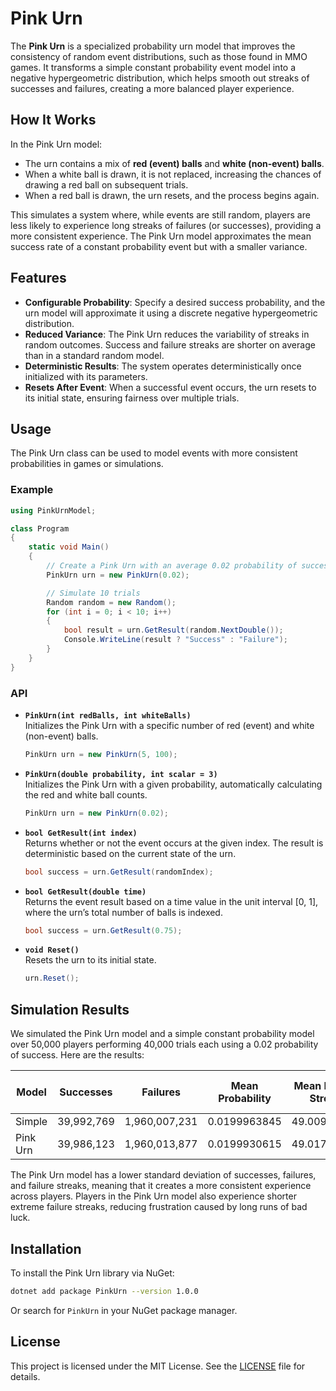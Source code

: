 # Pink Urn

The **Pink Urn** is a specialized probability urn model that improves the consistency of random event distributions, such as those found in MMO games. It transforms a simple constant probability event model into a negative hypergeometric distribution, which helps smooth out streaks of successes and failures, creating a more balanced player experience.

## How It Works

In the Pink Urn model:

- The urn contains a mix of **red (event) balls** and **white (non-event) balls**.
- When a white ball is drawn, it is not replaced, increasing the chances of drawing a red ball on subsequent trials.
- When a red ball is drawn, the urn resets, and the process begins again.

This simulates a system where, while events are still random, players are less likely to experience long streaks of failures (or successes), providing a more consistent experience. The Pink Urn model approximates the mean success rate of a constant probability event but with a smaller variance.

## Features

- **Configurable Probability**: Specify a desired success probability, and the urn model will approximate it using a discrete negative hypergeometric distribution.
- **Reduced Variance**: The Pink Urn reduces the variability of streaks in random outcomes. Success and failure streaks are shorter on average than in a standard random model.
- **Deterministic Results**: The system operates deterministically once initialized with its parameters.
- **Resets After Event**: When a successful event occurs, the urn resets to its initial state, ensuring fairness over multiple trials.

## Usage

The Pink Urn class can be used to model events with more consistent probabilities in games or simulations.

### Example

```csharp
using PinkUrnModel;

class Program
{
    static void Main()
    {
        // Create a Pink Urn with an average 0.02 probability of success
        PinkUrn urn = new PinkUrn(0.02);

        // Simulate 10 trials
        Random random = new Random();
        for (int i = 0; i < 10; i++)
        {
            bool result = urn.GetResult(random.NextDouble());
            Console.WriteLine(result ? "Success" : "Failure");
        }
    }
}
```

### API

- **`PinkUrn(int redBalls, int whiteBalls)`**  
  Initializes the Pink Urn with a specific number of red (event) and white (non-event) balls.

  ```csharp
  PinkUrn urn = new PinkUrn(5, 100);
  ```

- **`PinkUrn(double probability, int scalar = 3)`**  
  Initializes the Pink Urn with a given probability, automatically calculating the red and white ball counts.

  ```csharp
  PinkUrn urn = new PinkUrn(0.02);
  ```

- **`bool GetResult(int index)`**  
  Returns whether or not the event occurs at the given index. The result is deterministic based on the current state of the urn.

  ```csharp
  bool success = urn.GetResult(randomIndex);
  ```

- **`bool GetResult(double time)`**  
  Returns the event result based on a time value in the unit interval [0, 1], where the urn’s total number of balls is indexed.

  ```csharp
  bool success = urn.GetResult(0.75);
  ```

- **`void Reset()`**  
  Resets the urn to its initial state.

  ```csharp
  urn.Reset();
  ```

## Simulation Results

We simulated the Pink Urn model and a simple constant probability model over 50,000 players performing 40,000 trials each using a 0.02 probability of success. Here are the results:

| Model    | Successes  | Failures      | Mean Probability | Mean Failure Streak | Failure Streak Std. Dev. | Best Failure Streak |
| -------- | ---------- | ------------- | ---------------- | ------------------- | ------------------------ | ------------------- |
| Simple   | 39,992,769 | 1,960,007,231 | 0.0199963845     | 49.00904038         | 49.44142142              | 988                 |
| Pink Urn | 39,986,123 | 1,960,013,877 | 0.0199930615     | 49.01735227         | 34.99427645              | 147                 |

The Pink Urn model has a lower standard deviation of successes, failures, and failure streaks, meaning that it creates a more consistent experience across players. Players in the Pink Urn model also experience shorter extreme failure streaks, reducing frustration caused by long runs of bad luck.

## Installation

To install the Pink Urn library via NuGet:

```bash
dotnet add package PinkUrn --version 1.0.0
```

Or search for `PinkUrn` in your NuGet package manager.

## License

This project is licensed under the MIT License. See the [LICENSE](LICENSE) file for details.

